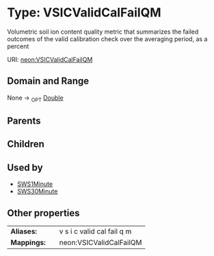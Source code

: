 
# Type: VSICValidCalFailQM


Volumetric soil ion content quality metric that summarizes the failed outcomes of the valid calibration check over the averaging period, as a percent

URI: [neon:VSICValidCalFailQM](https://data.neonscience.org/VSICValidCalFailQM)


## Domain and Range

None ->  <sub>OPT</sub> [Double](types/Double.md)

## Parents


## Children


## Used by

 * [SWS1Minute](SWS1Minute.md)
 * [SWS30Minute](SWS30Minute.md)

## Other properties

|  |  |  |
| --- | --- | --- |
| **Aliases:** | | v s i c valid cal fail q m |
| **Mappings:** | | neon:VSICValidCalFailQM |

